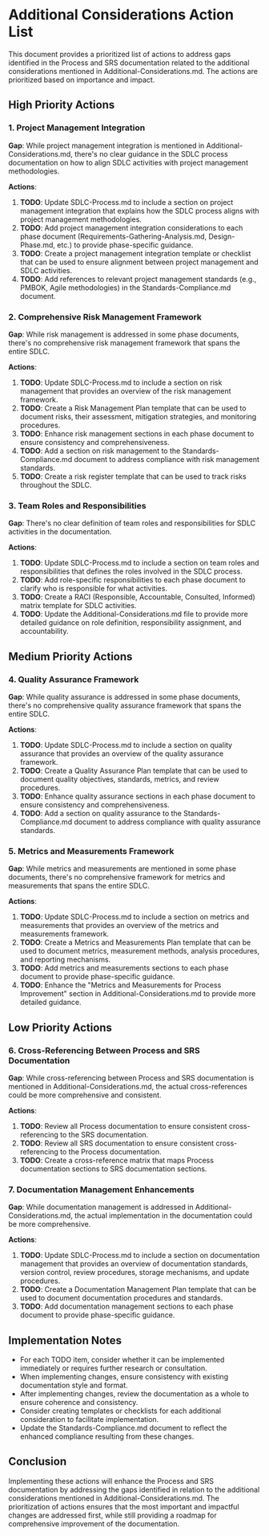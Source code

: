 # Additional Considerations Action List

This document provides a prioritized list of actions to address gaps identified in the Process and SRS documentation related to the additional considerations mentioned in Additional-Considerations.md. The actions are prioritized based on importance and impact.

## High Priority Actions

### 1. Project Management Integration

**Gap**: While project management integration is mentioned in Additional-Considerations.md, there's no clear guidance in the SDLC process documentation on how to align SDLC activities with project management methodologies.

**Actions**:
1. **TODO**: Update SDLC-Process.md to include a section on project management integration that explains how the SDLC process aligns with project management methodologies.
2. **TODO**: Add project management integration considerations to each phase document (Requirements-Gathering-Analysis.md, Design-Phase.md, etc.) to provide phase-specific guidance.
3. **TODO**: Create a project management integration template or checklist that can be used to ensure alignment between project management and SDLC activities.
4. **TODO**: Add references to relevant project management standards (e.g., PMBOK, Agile methodologies) in the Standards-Compliance.md document.

### 2. Comprehensive Risk Management Framework

**Gap**: While risk management is addressed in some phase documents, there's no comprehensive risk management framework that spans the entire SDLC.

**Actions**:
1. **TODO**: Update SDLC-Process.md to include a section on risk management that provides an overview of the risk management framework.
2. **TODO**: Create a Risk Management Plan template that can be used to document risks, their assessment, mitigation strategies, and monitoring procedures.
3. **TODO**: Enhance risk management sections in each phase document to ensure consistency and comprehensiveness.
4. **TODO**: Add a section on risk management to the Standards-Compliance.md document to address compliance with risk management standards.
5. **TODO**: Create a risk register template that can be used to track risks throughout the SDLC.

### 3. Team Roles and Responsibilities

**Gap**: There's no clear definition of team roles and responsibilities for SDLC activities in the documentation.

**Actions**:
1. **TODO**: Update SDLC-Process.md to include a section on team roles and responsibilities that defines the roles involved in the SDLC process.
2. **TODO**: Add role-specific responsibilities to each phase document to clarify who is responsible for what activities.
3. **TODO**: Create a RACI (Responsible, Accountable, Consulted, Informed) matrix template for SDLC activities.
4. **TODO**: Update the Additional-Considerations.md file to provide more detailed guidance on role definition, responsibility assignment, and accountability.

## Medium Priority Actions

### 4. Quality Assurance Framework

**Gap**: While quality assurance is addressed in some phase documents, there's no comprehensive quality assurance framework that spans the entire SDLC.

**Actions**:
1. **TODO**: Update SDLC-Process.md to include a section on quality assurance that provides an overview of the quality assurance framework.
2. **TODO**: Create a Quality Assurance Plan template that can be used to document quality objectives, standards, metrics, and review procedures.
3. **TODO**: Enhance quality assurance sections in each phase document to ensure consistency and comprehensiveness.
4. **TODO**: Add a section on quality assurance to the Standards-Compliance.md document to address compliance with quality assurance standards.

### 5. Metrics and Measurements Framework

**Gap**: While metrics and measurements are mentioned in some phase documents, there's no comprehensive framework for metrics and measurements that spans the entire SDLC.

**Actions**:
1. **TODO**: Update SDLC-Process.md to include a section on metrics and measurements that provides an overview of the metrics and measurements framework.
2. **TODO**: Create a Metrics and Measurements Plan template that can be used to document metrics, measurement methods, analysis procedures, and reporting mechanisms.
3. **TODO**: Add metrics and measurements sections to each phase document to provide phase-specific guidance.
4. **TODO**: Enhance the "Metrics and Measurements for Process Improvement" section in Additional-Considerations.md to provide more detailed guidance.

## Low Priority Actions

### 6. Cross-Referencing Between Process and SRS Documentation

**Gap**: While cross-referencing between Process and SRS documentation is mentioned in Additional-Considerations.md, the actual cross-references could be more comprehensive and consistent.

**Actions**:
1. **TODO**: Review all Process documentation to ensure consistent cross-referencing to the SRS documentation.
2. **TODO**: Review all SRS documentation to ensure consistent cross-referencing to the Process documentation.
3. **TODO**: Create a cross-reference matrix that maps Process documentation sections to SRS documentation sections.

### 7. Documentation Management Enhancements

**Gap**: While documentation management is addressed in Additional-Considerations.md, the actual implementation in the documentation could be more comprehensive.

**Actions**:
1. **TODO**: Update SDLC-Process.md to include a section on documentation management that provides an overview of documentation standards, version control, review procedures, storage mechanisms, and update procedures.
2. **TODO**: Create a Documentation Management Plan template that can be used to document documentation procedures and standards.
3. **TODO**: Add documentation management sections to each phase document to provide phase-specific guidance.

## Implementation Notes

- For each TODO item, consider whether it can be implemented immediately or requires further research or consultation.
- When implementing changes, ensure consistency with existing documentation style and format.
- After implementing changes, review the documentation as a whole to ensure coherence and consistency.
- Consider creating templates or checklists for each additional consideration to facilitate implementation.
- Update the Standards-Compliance.md document to reflect the enhanced compliance resulting from these changes.

## Conclusion

Implementing these actions will enhance the Process and SRS documentation by addressing the gaps identified in relation to the additional considerations mentioned in Additional-Considerations.md. The prioritization of actions ensures that the most important and impactful changes are addressed first, while still providing a roadmap for comprehensive improvement of the documentation.